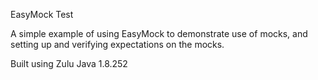 EasyMock Test

A simple example of using EasyMock to demonstrate use of mocks, and setting up and verifying expectations on the mocks.

Built using Zulu Java 1.8.252 
 